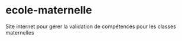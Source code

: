 # ecole-maternelle
Site internet pour gérer la validation de compétences pour les classes maternelles
